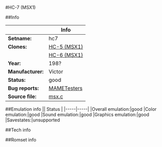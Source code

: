 #HC-7 (MSX1)

##Info

||Info|
|-----|-----|
|**Setname:**|hc7
|**Clones:**|[HC-5 (MSX1)](hc5.md)
||[HC-6 (MSX1)](hc6.md)
|**Year:**|198?
|**Manufacturer:**|Victor
|**Status:**|good
|**Bug reports:**|[MAMETesters](http://mametesters.org/view_all_set.php?type=1&temporary=y&search=msx.c)
|**Source file:**|[msx.c](https://github.com/mamedev/mame/blob/master/src/mess/drivers/msx.c)

##Emulation info
|| Status |
|-----|-----|
|Overall emulation:|good
|Color emulation:|good
|Sound emulation:|good
|Graphics emulation:|good
|Savestates:|unsupported

##Tech info

##Romset info

<!--- START OF EDITED COMMENT DO NOT TOUCH TEXT ABOVE-->
